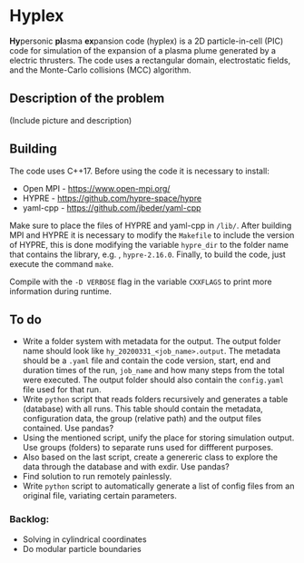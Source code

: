 # Hyplex

**Hy**personic **pl**asma **ex**pansion code (hyplex) is a 2D particle-in-cell (PIC) code for simulation of the expansion of a plasma plume generated by a electric thrusters. The code uses a rectangular domain, electrostatic fields, and the Monte-Carlo collisions (MCC) algorithm. 

## Description of the problem

(Include picture and description)


## Building

The code uses C++17. Before using the code it is necessary to install:

- Open MPI - https://www.open-mpi.org/
- HYPRE - https://github.com/hypre-space/hypre
- yaml-cpp - https://github.com/jbeder/yaml-cpp

Make sure to place the files of HYPRE and yaml-cpp in `/lib/`.  After building MPI and HYPRE it is necessary to modify the `Makefile` to include the version of HYPRE, this is done modifying the variable `hypre_dir`  to the folder name that contains the library, e.g. , `hypre-2.16.0`. Finally, to build the code, just execute the command `make`. 

Compile with the `-D VERBOSE` flag in the variable `CXXFLAGS` to print more information during runtime.

## To do

- Write a folder system with metadata for the output. The output folder name should look like `hy_20200331_<job_name>.output`. The metadata should be a `.yaml` file and contain the code version, start, end and duration times of the run, `job_name` and how many steps from the total were executed. The output folder should also contain the `config.yaml` file used for that run.
- Write `python` script that reads folders recursively and generates a table (database) with all runs. This table should contain the metadata, configuration data, the group (relative path) and the output files contained. Use pandas?
- Using the mentioned script, unify the place for storing simulation output. Use groups (folders) to separate runs used for diffferent purposes.
- Also based on the last script, create a genereric class to explore the data through the database and with exdir. Use pandas?
- Find solution to run remotely painlessly.
- Write `python` script to automatically generate a list of config files from an original file, variating certain parameters.

### Backlog:

- Solving in cylindrical coordinates
- Do modular particle boundaries 

